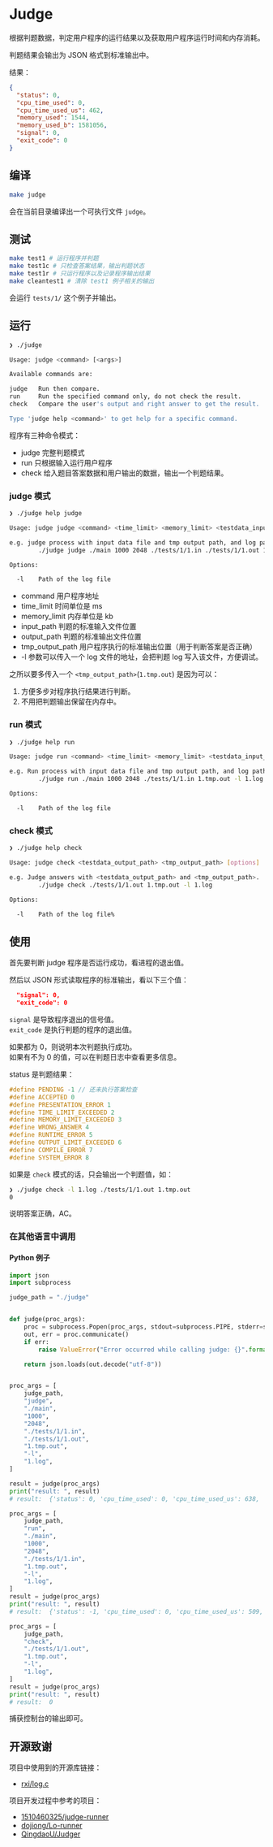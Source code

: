# Judge

根据判题数据，判定用户程序的运行结果以及获取用户程序运行时间和内存消耗。

判题结果会输出为 JSON 格式到标准输出中。

结果：

```json
{
  "status": 0,
  "cpu_time_used": 0,
  "cpu_time_used_us": 462,
  "memory_used": 1544,
  "memory_used_b": 1581056,
  "signal": 0,
  "exit_code": 0
}
```

## 编译

```bash
make judge
```

会在当前目录编译出一个可执行文件 `judge`。

## 测试

```bash
make test1 # 运行程序并判题
make test1c # 只检查答案结果，输出判题状态
make test1r # 只运行程序以及记录程序输出结果
make cleantest1 # 清除 test1 例子相关的输出
```

会运行 `tests/1/` 这个例子并输出。

## 运行

```bash
❯ ./judge

Usage: judge <command> [<args>]

Available commands are:

judge   Run then compare.
run     Run the specified command only, do not check the result.
check   Compare the user's output and right answer to get the result.

Type 'judge help <command>' to get help for a specific command.
```

程序有三种命令模式：

- judge
  完整判题模式
- run
  只根据输入运行用户程序
- check
  给入题目答案数据和用户输出的数据，输出一个判题结果。

### judge 模式

```bash
❯ ./judge help judge

Usage: judge judge <command> <time_limit> <memory_limit> <testdata_input_path> <testdata_output_path> <tmp_output_path> [options]

e.g. judge process with input data file and tmp output path, and log path.
        ./judge judge ./main 1000 2048 ./tests/1/1.in ./tests/1/1.out 1.tmp.out -l 1.log

Options:

  -l    Path of the log file
```

- command 用户程序地址
- time_limit 时间单位是 ms
- memory_limit 内存单位是 kb
- input_path 判题的标准输入文件位置
- output_path 判题的标准输出文件位置
- tmp_output_path 用户程序执行的标准输出位置（用于判断答案是否正确）
- -l 参数可以传入一个 log 文件的地址，会把判题 log 写入该文件，方便调试。


之所以要多传入一个 `<tmp_output_path>`(`1.tmp.out`) 是因为可以：

1. 方便多步对程序执行结果进行判断。
2. 不用把判题输出保留在内存中。

### run 模式

```bash
❯ ./judge help run

Usage: judge run <command> <time_limit> <memory_limit> <testdata_input_path> <tmp_output_path> [options]

e.g. Run process with input data file and tmp output path, and log path.
        ./judge run ./main 1000 2048 ./tests/1/1.in 1.tmp.out -l 1.log

Options:

  -l    Path of the log file
```

### check 模式

```bash
❯ ./judge help check

Usage: judge check <testdata_output_path> <tmp_output_path> [options]

e.g. Judge answers with <testdata_output_path> and <tmp_output_path>.
        ./judge check ./tests/1/1.out 1.tmp.out -l 1.log

Options:

  -l    Path of the log file% 
```

## 使用

首先要判断 judge 程序是否运行成功，看进程的退出值。

然后以 JSON 形式读取程序的标准输出，看以下三个值：

```json
  "signal": 0,
  "exit_code": 0
```

`signal` 是导致程序退出的信号值。  
`exit_code` 是执行判题的程序的退出值。

如果都为 0，则说明本次判题执行成功。  
如果有不为 0 的值，可以在判题日志中查看更多信息。

status 是判题结果：

```c
#define PENDING -1 // 还未执行答案检查
#define ACCEPTED 0
#define PRESENTATION_ERROR 1
#define TIME_LIMIT_EXCEEDED 2
#define MEMORY_LIMIT_EXCEEDED 3
#define WRONG_ANSWER 4
#define RUNTIME_ERROR 5
#define OUTPUT_LIMIT_EXCEEDED 6
#define COMPILE_ERROR 7
#define SYSTEM_ERROR 8
```

如果是 `check` 模式的话，只会输出一个判题值，如：

```bash
❯ ./judge check -l 1.log ./tests/1/1.out 1.tmp.out
0
```

说明答案正确，AC。

### 在其他语言中调用

#### Python 例子

```python
import json
import subprocess

judge_path = "./judge"


def judge(proc_args):
    proc = subprocess.Popen(proc_args, stdout=subprocess.PIPE, stderr=subprocess.PIPE)
    out, err = proc.communicate()
    if err:
        raise ValueError("Error occurred while calling judge: {}".format(err))

    return json.loads(out.decode("utf-8"))


proc_args = [
    judge_path,
    "judge",
    "./main",
    "1000",
    "2048",
    "./tests/1/1.in",
    "./tests/1/1.out",
    "1.tmp.out",
    "-l",
    "1.log",
]

result = judge(proc_args)
print("result: ", result)
# result:  {'status': 0, 'cpu_time_used': 0, 'cpu_time_used_us': 638, 'memory_used': 1528, 'memory_used_b': 1564672, 'signal': 0, 'exit_code': 0}

proc_args = [
    judge_path,
    "run",
    "./main",
    "1000",
    "2048",
    "./tests/1/1.in",
    "1.tmp.out",
    "-l",
    "1.log",
]
result = judge(proc_args)
print("result: ", result)
# result:  {'status': -1, 'cpu_time_used': 0, 'cpu_time_used_us': 509, 'memory_used': 1568, 'memory_used_b': 1605632, 'signal': 0, 'exit_code': 0}

proc_args = [
    judge_path,
    "check",
    "./tests/1/1.out",
    "1.tmp.out",
    "-l",
    "1.log",
]
result = judge(proc_args)
print("result: ", result)
# result:  0
```

捕获控制台的输出即可。

## 开源致谢

项目中使用到的开源库链接：

- [rxi/log.c](https://github.com/rxi/log.c)

项目开发过程中参考的项目：

- [1510460325/judge-runner](https://github.com/1510460325/judge-runner)
- [dojiong/Lo-runner](https://github.com/dojiong/Lo-runner/)
- [QingdaoU/Judger](https://github.com/QingdaoU/Judger)
